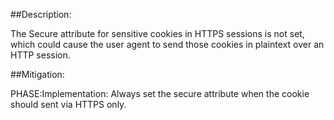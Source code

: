 ##Description:

The Secure attribute for sensitive cookies in HTTPS sessions is not set, which could cause the user agent to send those cookies in plaintext over an HTTP session.



##Mitigation:


PHASE:Implementation:
Always set the secure attribute when the cookie should sent via HTTPS only.

